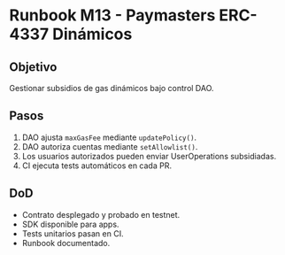 
# Runbook M13 - Paymasters ERC-4337 Dinámicos

## Objetivo
Gestionar subsidios de gas dinámicos bajo control DAO.

## Pasos
1. DAO ajusta `maxGasFee` mediante `updatePolicy()`.
2. DAO autoriza cuentas mediante `setAllowlist()`.
3. Los usuarios autorizados pueden enviar UserOperations subsidiadas.
4. CI ejecuta tests automáticos en cada PR.

## DoD
- Contrato desplegado y probado en testnet.
- SDK disponible para apps.
- Tests unitarios pasan en CI.
- Runbook documentado.


